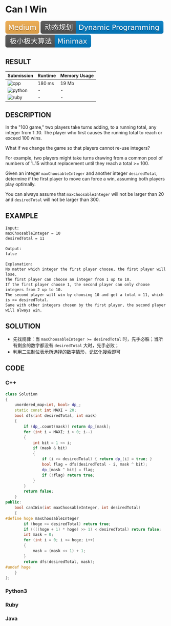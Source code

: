 # Can I Win

![Medium](../../materials/-Medium-f0ad4e.svg) ![Dynamic_Programming](../../materials/动态规划-Dynamic_Programming-007ec6.svg) ![Minimax](../../materials/极小极大算法-Minimax-007ec6.svg)

## RESULT

| Submission                                                        | Runtime | Memory Usage |
| ----------------------------------------------------------------- | ------- | ------------ |
| ![cpp](https://img.shields.io/badge/leetcode464-cpp-f34b7d.svg)   | 180 ms  | 19 Mb        |
| ![python](https://img.shields.io/badge/leetcode464-py-3572A5.svg) | -       | -            |
| ![ruby](https://img.shields.io/badge/leetcode464-rb-701516.svg)   | -       | -            |

## DESCRIPTION

In the "100 game," two players take turns adding, to a running total, any integer from 1..10. The player who first causes the running total to reach or exceed 100 wins.

What if we change the game so that players cannot re-use integers?

For example, two players might take turns drawing from a common pool of numbers of 1..15 without replacement until they reach a total >= 100.

Given an integer `maxChoosableInteger` and another integer `desiredTotal`, determine if the first player to move can force a win, assuming both players play optimally.

You can always assume that `maxChoosableInteger` will not be larger than 20 and `desiredTotal` will not be larger than 300.

## EXAMPLE

```plain
Input:
maxChoosableInteger = 10
desiredTotal = 11

Output:
false

Explanation:
No matter which integer the first player choose, the first player will lose.
The first player can choose an integer from 1 up to 10.
If the first player choose 1, the second player can only choose integers from 2 up to 10.
The second player will win by choosing 10 and get a total = 11, which is >= desiredTotal.
Same with other integers chosen by the first player, the second player will always win.
```

## SOLUTION

* 先找规律：当 `maxChoosableInteger >= desiredTotal` 时，先手必胜；当所有剩余的数字都没有 `desiredTotal` 大时，先手必败；
* 利用二进制位表示所选择的数字情形，记忆化搜索即可

## CODE

### C++

```cpp
class Solution
{
    unordered_map<int, bool> dp_;
    static const int MAXI = 20;
    bool dfs(int desiredTotal, int mask)
    {
        if (dp_.count(mask)) return dp_[mask];
        for (int i = MAXI; i > 0; i--)
        {
            int bit = 1 << i;
            if (mask & bit)
            {
                if (i >= desiredTotal) { return dp_[i] = true; }
                bool flag = dfs(desiredTotal - i, mask ^ bit);
                dp_[mask ^ bit] = flag;
                if (!flag) return true;
            }
        }
        return false;
    }
public:
    bool canIWin(int maxChoosableInteger, int desiredTotal)
    {
#define hoge maxChoosableInteger
        if (hoge >= desiredTotal) return true;
        if ((((hoge + 1) * hoge) >> 1) < desiredTotal) return false;
        int mask = 0;
        for (int i = 0; i <= hoge; i++)
        {
            mask = (mask << 1) + 1;
        }
        return dfs(desiredTotal, mask);
#undef hoge
    }
};
```

### Python3

### Ruby

### Java
